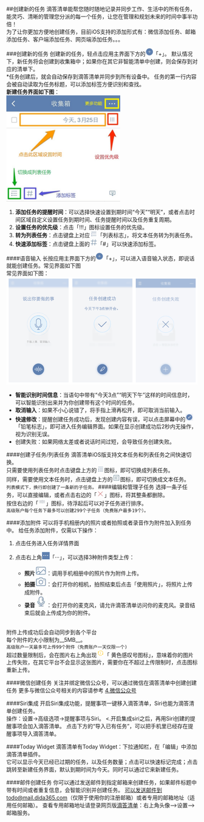 ##创建新的任务
滴答清单能帮您随时随地记录并同步工作、生活中的所有任务，能灵巧、清晰的管理您分派的每一个任务，让您在管理和规划未来的时间中事半功倍！
<br >为了让你更加方便地创建任务，目前iOS支持的添加形式有：微信添加任务、邮箱添加任务、客户端添加任务、网页端添加任务。。。

###创建新的任务
创建新的任务，轻点击应用主界面下方的<img src="../images/image4201.jpg" title="添加任务" width="20" />「+」。
默认情况下，新任务将会创建到收集箱中；如果你在其它非智能清单中创建，则会保存到对应的清单下。
<br >*任务创建后，就会自动保存到滴答清单并同步到所有设备中。
任务的第一行内容会被自动读取为任务标题，可以添加标签方便识别和查找。
<br >**新建任务界面如下图**：
<br ><img src="../images/image4202.jpg" title="新建任务界面" width="300" />
1. **添加任务的提醒时间**：可以选择快速设置到期时间“今天”“明天”，或者点击时间区域自定义设置任务到期时间、任务提醒时间以及任务重复周期。
2. **设置任务的优先级**：点击「!!!」图标设置任务的优先级。
3. **转为列表任务**：点击键盘上对应<img src="../images/image4203.jpg" title="列表模式" width="20" />「列表标志」，将文本任务转为列表任务。
4. **快速添加标签**：点击键盘上面的<img src="../images/image4306.jpg" title="列表模式" width="20" />「#」可以快速添加标签。

####语音输入
长按应用主界面下方的<img src="../images/image4201.jpg" title="添加任务" width="20" />「+」，可以进入语音输入状态，即说话就能创建任务。常见界面如下图
<br >常见界面如下图：
<br ><img src="../images/image4204.png" title="语音输入"/>
- **智能识别时间信息**：当语句中带有“今天3点”“明天下午”这样的时间信息时，可以智能识别出来并为你创建带有这个时间的任务。
- **取消输入**：如果不小心说错了，将手指上滑再松开，即可取消当前输入。
- **快速修改**：提醒创建任务成功后，发现创建内容有误，可以点击屏幕中的<img src="../images/image4205.png" title="修改任务" width="20" />「铅笔标志」，即可进入任务编辑界面。如果在显示创建成功后2秒内无操作，视为识别无误。
- 创建失败：如果网络太差或者说话时间过短，会导致任务创建失败。

####创建子任务/列表任务
滴答清单iOS版支持文本任务和列表任务之间快速切换。
<br >只需要使用列表任务时点击键盘上方的<img src="../images/image4203.jpg" title="切换列表" width="20" />图标，即可切换成列表任务。
<br >同样，需要使用文本任务时，点击键盘上方的<img src="../images/image4231.jpg" title="切换文本" width="20" />图标，即可切换成文本任务。
<br >`列表模式下，换行即创建了一条新的子任务。`
####编辑和管理子任务
选择一条子任务，可以直接编辑，或者点击右边的「<img src="../images/image4232.jpg" title="列表删除" width="20" />」图标，将其整条都删除。
<br >按住右边的「<img src="../images/image4233.jpg" title="列表移动" width="20" />」图标，待浮起后可以对子任务进行排序。
<br >`高级账户每个任务下最多可以创建299个子任务（免费账户最多19个）。`

####添加附件
可以将手机相册内的照片或者拍照或者录音作为附件加入到任务中。
给任务添加附件，仅需以下操作：
1. 点击任务进入任务详情界面
2. 点击右上角<img src="../images/image4206.jpg" title="添加任务" width="20" />「···」，可以选择3种附件类型上传：

   - **照片**<img src="../images/image4243.jpg" title="照片" width="30" />：调用手机相册中的照片作为附件上传。
   - **拍摄**<img src="../images/image4242.jpg" title="拍摄" width="30" />：会打开你的相机，拍照结束后点击「使用照片」，将照片上传成附件。
   - **录音**<img src="../images/image4244.jpg" title="录音" width="30" />：会打开你的麦克风，请允许滴答清单访问你的麦克风。录音结束后就会上传成为你的附件。

<br >附件上传成功后会自动同步到各个平台
<br >每个附件的大小限制为__5MB__。
<br >`高级账户一天最多可上传99个附件（免费账户一天仅限一个)`
<br>超过数量限制后，会在图片右上角出现<img src="../images/image4241.png" title="列表移动" width="20" />「 黄色感叹号图标」，意味着你的图片上传失败，在其它平台不会显示这张图片，需要你在不超过上传限制时，点击图标重新上传。


####微信创建任务
关注并绑定微信公众号，可以通过微信在滴答清单中创建创建任务
更多与微信公众号相关的内容请参考 [4.微信公众号](wechat/README.md)

####Siri集成
开启Siri集成功能，提醒事项一键移入滴答清单，Siri也能为滴答清单创建任务。
<br >操作：设置->高级选项->提醒事项与Siri。
<.开启集成siri之后，再用Siri创建的提醒事项会加入滴答清单。
点击下方的“导入已有任务”，可以把手机里已经存在提醒事项导入滴答清单。

####Today Widget
滴答清单有Today Widget：下拉通知栏，在「编辑」中添加滴答清单插件。
<br >它可以显示今天已经已过期的任务，以及任务数量；点击可以快速标记完成；点击跳转至新建任务界面，默认到期时间为今天。同时可以通过它来新建任务。

####邮件创建任务
你可以通过发送邮件到指定邮箱来创建任务，如果邮件标题中带有时间或者重复信息，会智能识别并创建任务。
可以发送邮件到todo@mail.dida365.com（仅限于使用你的注册邮箱）或者专用的邮箱地址（适用任何邮箱）。
查看专用邮箱地址请登录网页版[滴答清单](https://www.dida365.com/)：右上角头像—>设置—>邮箱服务。

